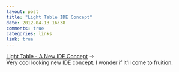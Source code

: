 ```yaml
---
layout: post
title: "Light Table IDE Concept"
date: 2012-04-13 16:38
comments: true
categories: links
link: true
---
```

[Light Table - A New IDE Concept](http://www.chris-granger.com/2012/04/12/light-table---a-new-ide-concept/ "Light Table - A New IDE Concept") &rarr;  
Very cool looking new IDE concept. I wonder if it'll come to fruition. 